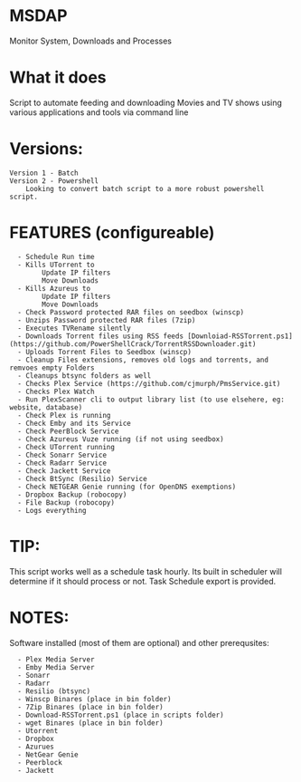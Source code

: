 # MSDAP
Monitor System, Downloads and Processes

# What it does
Script to automate feeding and downloading Movies and TV shows using various applications and tools via command line

# Versions:
    Version 1 - Batch
    Version 2 - Powershell
        Looking to convert batch script to a more robust powershell script. 

# FEATURES (configureable)
      - Schedule Run time
      - Kills UTorrent to
            Update IP filters
            Move Downloads
      - Kills Azureus to
            Update IP filters
            Move Downloads
      - Check Password protected RAR files on seedbox (winscp)
      - Unzips Password protected RAR files (7zip)
      - Executes TVRename silently
      - Downloads Torrent files using RSS feeds [Downloiad-RSSTorrent.ps1](https://github.com/PowerShellCrack/TorrentRSSDownloader.git)
      - Uploads Torrent Files to Seedbox (winscp)
      - Cleanup Files extensions, removes old logs and torrents, and remvoes empty Folders
      - Cleanups btsync folders as well
      - Checks Plex Service (https://github.com/cjmurph/PmsService.git)
      - Checks Plex Watch 
      - Run PlexScanner cli to output library list (to use elsehere, eg: website, database)
      - Check Plex is running
      - Check Emby and its Service
      - Check PeerBlock Service
      - Check Azureus Vuze running (if not using seedbox)
      - Check UTorrent running
      - Check Sonarr Service
      - Check Radarr Service
      - Check Jackett Service
      - Check BtSync (Resilio) Service
      - Check NETGEAR Genie running (for OpenDNS exemptions)
      - Dropbox Backup (robocopy)
      - File Backup (robocopy)
      - Logs everything

# TIP: 
This script works well as a schedule task hourly. Its built in scheduler will determine if it should process or not. Task Schedule export is provided.  

# NOTES: 
Software installed (most of them are optional) and other prerequsites:

      - Plex Media Server
      - Emby Media Server
      - Sonarr
      - Radarr
      - Resilio (btsync)
      - Winscp Binares (place in bin folder)
      - 7Zip Binares (place in bin folder)
      - Download-RSSTorrent.ps1 (place in scripts folder)
      - wget Binares (place in bin folder)
      - Utorrent
      - Dropbox
      - Azurues
      - NetGear Genie
      - Peerblock
      - Jackett
